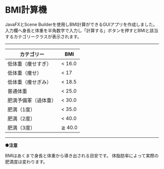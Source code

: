 # BMI計算機
JavaFXとScene Builderを使用しBMI計算ができるGUIアプリを作成しました。\
入力欄へ身長と体重を半角数字で入力し「計算する」ボタンを押すとBMIと該当するカテゴリークラスが表示されます。
*****

| カテゴリー          | BMI    |
| ------------------ | ------ |
| 低体重（痩せすぎ）   | < 16.0 |
| 低体重（痩せ）       | < 17   |
| 低体重（痩せぎみ）   | < 18.5 |
| 普通体重            | < 25.0 |
| 肥満予備軍（過体重） | < 30.0 |
| 肥満（1度）         | < 35.0 |
| 肥満（2度）         | < 40.0 |
| 肥満（3度）         | ≧ 40.0 |
*****

**●注意**

BMIはあくまで身長と体重から導き出される目安です。
体脂肪率によって実際の肥満度は変わります。
